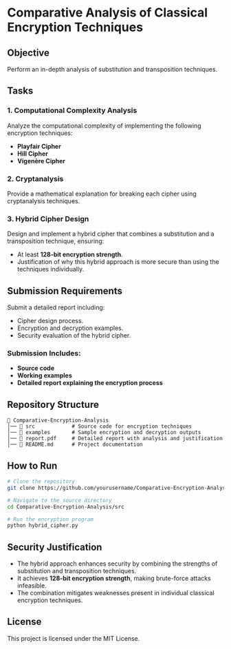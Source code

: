 # Comparative Analysis of Classical Encryption Techniques

## Objective

Perform an in-depth analysis of substitution and transposition techniques.

## Tasks

### 1. Computational Complexity Analysis

Analyze the computational complexity of implementing the following encryption techniques:

- **Playfair Cipher**
- **Hill Cipher**
- **Vigenère Cipher**

### 2. Cryptanalysis

Provide a mathematical explanation for breaking each cipher using cryptanalysis techniques.

### 3. Hybrid Cipher Design

Design and implement a hybrid cipher that combines a substitution and a transposition technique, ensuring:

- At least **128-bit encryption strength**.
- Justification of why this hybrid approach is more secure than using the techniques individually.

## Submission Requirements

Submit a detailed report including:

- Cipher design process.
- Encryption and decryption examples.
- Security evaluation of the hybrid cipher.

### Submission Includes:

- **Source code**
- **Working examples**
- **Detailed report explaining the encryption process**

## Repository Structure

```
📂 Comparative-Encryption-Analysis
│── 📁 src            # Source code for encryption techniques
│── 📁 examples       # Sample encryption and decryption outputs
│── 📄 report.pdf     # Detailed report with analysis and justification
│── 📜 README.md      # Project documentation
```

## How to Run

```bash
# Clone the repository
git clone https://github.com/yourusername/Comparative-Encryption-Analysis.git

# Navigate to the source directory
cd Comparative-Encryption-Analysis/src

# Run the encryption program
python hybrid_cipher.py
```

## Security Justification

- The hybrid approach enhances security by combining the strengths of substitution and transposition techniques.
- It achieves **128-bit encryption strength**, making brute-force attacks infeasible.
- The combination mitigates weaknesses present in individual classical encryption techniques.

## License

This project is licensed under the MIT License.
